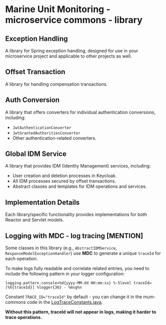 # Marine Unit Monitoring - microservice commons - library

## Exception Handling

A library for Spring exception handling, designed for use in your microservice project and applicable to other projects
as well.

## Offset Transaction

A library for handling compensation transactions.

## Auth Conversion

A library that offers converters for individual authentication conversions, including:

- `JwtAuthenticationConverter`
- `JwtGrantedAuthoritiesConverter`
- Other authentication-related converters.

## Global IDM Service

A library that provides IDM (Identity Management) services, including:

- User creation and deletion processes in Keycloak.
- All IDM processes secured by offset transactions.
- Abstract classes and templates for IDM operations and services.

## Implementation Details

Each library/specific functionality provides implementations for both Reactor and Servlet models.

## Logging with MDC - log tracing [MENTION]

Some classes in this library (e.g., `AbstractIDMService`, `ResponseModelExceptionHandler`) use **MDC** to generate a
unique `traceId` for each operation.

To make logs fully readable and correlate related entries, you need to include the following pattern in your logger
configuration:

```properties
logging.pattern.console=%d{yyyy-MM-dd HH:mm:ss} %-5level traceId=[%X{traceId}] %logger{36} - %msg%n
```

Constant `TRACE_ID="traceId"` by default - you can change it in the mum-commons code in
the [LogTraceConstants.java](src/main/java/pl/bartlomiej/mumcommons/coreutils/constants/LogTraceConstants.java).

**Without this pattern, traceId will not appear in logs, making it harder to trace operations.**